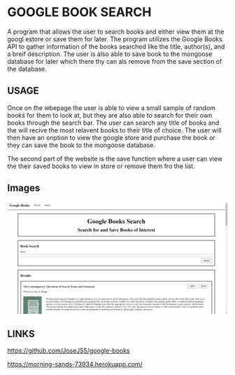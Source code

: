 # GOOGLE BOOK SEARCH

A program that allows the user to search books and either view them at the googl estore or save them for later. The program utilizes the Google Books API to gather information of the books searched like the title, author(s), and a breif description. The user is also able to save book to the mongoose database for later which there thy can als remove from the save section of the database.

## USAGE 

Once on the wbepage the user is able to view a small sample of random books for them to look at, but they are also able to search for their own books through the search bar. The user can search any title of books and the will recive the most relavent books to their title of choice. The user will then have an onption to view the google store and purchase the book or they can save the book to the mongoose database.

The second part of the website is the save function where a user can view the
their saved books to view in store or remove them fro the list.

## Images

![Application Image](https://github.com/JoseJ55/google-books/blob/main/client/public/images/googleBooks.png?raw=true)

## LINKS

https://github.com/JoseJ55/google-books

https://morning-sands-73934.herokuapp.com/